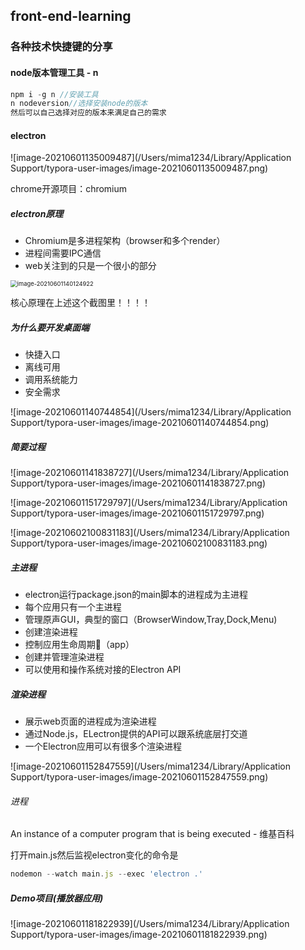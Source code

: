 ## front-end-learning

### 各种技术快捷键的分享

#### node版本管理工具 - n

```js
npm i -g n //安装工具
n nodeversion//选择安装node的版本
然后可以自己选择对应的版本来满足自己的需求
```

#### electron

![image-20210601135009487](/Users/mima1234/Library/Application Support/typora-user-images/image-20210601135009487.png)

chrome开源项目：chromium

##### electron原理

- Chromium是多进程架构（browser和多个render）
- 进程间需要IPC通信
- web关注到的只是一个很小的部分

<img src="/Users/mima1234/Library/Application Support/typora-user-images/image-20210601140124922.png" alt="image-20210601140124922" style="zoom:67%;" />

核心原理在上述这个截图里！！！！

##### 为什么要开发桌面端

- 快捷入口
- 离线可用
- 调用系统能力
- 安全需求

![image-20210601140744854](/Users/mima1234/Library/Application Support/typora-user-images/image-20210601140744854.png)

##### 简要过程

![image-20210601141838727](/Users/mima1234/Library/Application Support/typora-user-images/image-20210601141838727.png)

![image-20210601151729797](/Users/mima1234/Library/Application Support/typora-user-images/image-20210601151729797.png)

![image-20210602100831183](/Users/mima1234/Library/Application Support/typora-user-images/image-20210602100831183.png)



##### 主进程

- electron运行package.json的main脚本的进程成为主进程
- 每个应用只有一个主进程
- 管理原声GUI，典型的窗口（BrowserWindow,Tray,Dock,Menu)
- 创建渲染进程
- 控制应用生命周期（app）
- 创建并管理渲染进程
- 可以使用和操作系统对接的Electron API

##### 渲染进程

- 展示web页面的进程成为渲染进程
- 通过Node.js，ELectron提供的API可以跟系统底层打交道
- 一个Electron应用可以有很多个渲染进程

![image-20210601152847559](/Users/mima1234/Library/Application Support/typora-user-images/image-20210601152847559.png)

###### 进程

An instance of a computer program that is being executed - 维基百科

打开main.js然后监视electron变化的命令是

```js
nodemon --watch main.js --exec 'electron .'
```



##### Demo项目(播放器应用)

![image-20210601181822939](/Users/mima1234/Library/Application Support/typora-user-images/image-20210601181822939.png)

